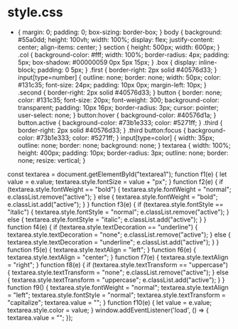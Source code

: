 # style.css
* {
    margin: 0;
    padding: 0;
    box-sizing: border-box;
}
body {
    background: #55a0dd;
    height: 100vh;
    width: 100%;
    display: flex;
    justify-content: center;
    align-items: center;
}
section {
    height: 500px;
    width: 600px;
}
.col {
    background-color: #fff;
    width: 100%;
    border-radius: 4px;
    padding: 5px;
    box-shadow: #00000059 0px 5px 15px;
}
.box {
    display: inline-block;
    padding: 0 5px;
}
.first {
    border-right: 2px solid #40576d33;
}
input[type=number] {
    outline: none;
    border: none;
    width: 50px;
    color: #131c35;
    font-size: 24px;
    padding: 10px 0px;
    margin-left: 10px;
}
.second {
    border-right: 2px solid #40576d33;
}
button {
    border: none;
    color: #131c35;
    font-size: 20px;
    font-weight: 300;
    background-color: transparent;
    padding: 10px 16px;
    border-radius: 3px;
    cursor: pointer;
    user-select: none;
}
button:hover {
    background-color: #40576d1a;
}
button.active {
    background-color: #73b1e333;
    color: #5271ff;
}
.third {
    border-right: 2px solid #40576d33;
}
.third button:focus {
    background-color: #73b1e333;
    color: #5271ff;
}
input[type=color] {
    width: 35px;
    outline: none;
    border: none;
    background: none;
}
textarea {
    width: 100%;
    height: 400px;
    padding: 10px;
    border-radius: 3px;
    outline: none;
    border: none;
    resize: vertical;
}





const textarea = document.getElementById("textarea1");
function f1(e) {
    let value = e.value;
    textarea.style.fontSize = value + "px";
}
function f2(e) {
    if (textarea.style.fontWeight == "bold") {
        textarea.style.fontWeight = "normal";
        e.classList.remove("active");
    }
    else {
        textarea.style.fontWeight = "bold";
        e.classList.add("active");
    }
}
function f3(e) {
    if (textarea.style.fontStyle == "italic") {
        textarea.style.fontStyle = "normal";
        e.classList.remove("active");
    }
    else {
        textarea.style.fontStyle = "italic";
        e.classList.add("active");
    }
}
function f4(e) {
    if (textarea.style.textDecoration == "underline") {
        textarea.style.textDecoration = "none";
        e.classList.remove("active");
    }
    else {
        textarea.style.textDecoration = "underline";
        e.classList.add("active");
    }
}
function f5(e) {
    textarea.style.textAlign = "left";
}
function f6(e) {
    textarea.style.textAlign = "center";
}
function f7(e) {
    textarea.style.textAlign = "right";
}
function f8(e) {
    if (textarea.style.textTransform == "uppercase") {
        textarea.style.textTransform = "none";
        e.classList.remove("active");
    }
    else {
        textarea.style.textTransform = "uppercase";
        e.classList.add("active");
    }
}
function f9() {
    textarea.style.fontWeight = "normal";
    textarea.style.textAlign = "left";
    textarea.style.fontStyle = "normal";
    textarea.style.textTransform = "capitalize";
    textarea.value = "";
}
function f10(e) {
    let value = e.value;
    textarea.style.color = value;
}
window.addEventListener('load', () => {
    textarea.value = "";
});

